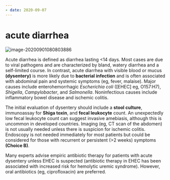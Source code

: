 ```yaml
---
- date: 2020-09-07
---
```


# acute diarrhea

<!-- acute diarrhea cause, sx, dx, rx -->

![image-20200901080803886](https://photos.thisispiggy.com/file/wikiFiles/image-20200901080803886.png)

Acute diarrhea is defined as diarrhea lasting <14 days.  Most cases are due to viral pathogens and are characterized by bland, watery diarrhea and a self-limited course.  In contrast, acute diarrhea with visible blood or mucus **(dysentery)** is more likely due to **bacterial infection** and is often associated with abdominal pain and systemic symptoms (eg, fever, malaise).  Major causes include enterohemorrhagic _Escherichia coli_ (\[EHEC] eg, O157:H7), _Shigella_, _Campylobacter_, and _Salmonella_.  Noninfectious causes include inflammatory bowel disease and ischemic colitis.

The initial evaluation of dysentery should include a **stool culture**, immunoassay for **Shiga toxin**, and **fecal leukocyte** count.  An unexpectedly low fecal leukocyte count can suggest invasive amebiasis, although this is uncommon in developed countries.  Imaging (eg, CT scan of the abdomen) is not usually needed unless there is suspicion for ischemic colitis.  Endoscopy is not needed immediately for most patients but could be considered for those with recurrent or persistent (>2 weeks) symptoms **(Choice B)**.

Many experts advise empiric antibiotic therapy for patients with acute dysentery unless EHEC is suspected (antibiotic therapy in EHEC has been associated with increased risk for hemolytic uremic syndrome).  However, oral antibiotics (eg, ciprofloxacin) are preferred.

